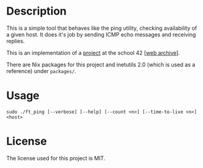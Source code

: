 # Description

This is a simple tool that behaves like the ping utility, checking availability of a given host. It does it's job by sending ICMP echo messages and receiving replies.

This is an implementation of a [project](https://cdn.intra.42.fr/pdf/pdf/149425/en.subject.pdf) at the school 42 [[web archive](https://web.archive.org/web/20250205123925/https://cdn.intra.42.fr/pdf/pdf/149425/en.subject.pdf)].

There are Nix packages for this project and inetutils 2.0 (which is used as a reference) under `packages/`.

# Usage

```text
sudo ./ft_ping [--verbose] [--help] [--count <n>] [--time-to-live <n>] <host>
```

# License

The license used for this project is MIT.

